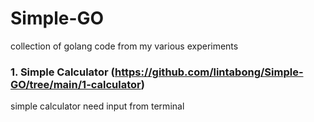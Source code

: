 # Simple-GO
collection of golang code from my various experiments

### 1. Simple Calculator (https://github.com/lintabong/Simple-GO/tree/main/1-calculator)
<p> simple calculator need input from terminal</p>
